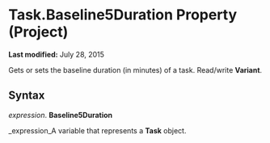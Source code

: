 
# Task.Baseline5Duration Property (Project)

 **Last modified:** July 28, 2015

Gets or sets the baseline duration (in minutes) of a task. Read/write  **Variant**.

## Syntax

 _expression_. **Baseline5Duration**

 _expression_A variable that represents a  **Task** object.

